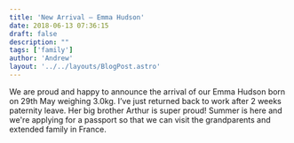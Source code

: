 ```yaml
---
title: 'New Arrival – Emma Hudson'
date: 2018-06-13 07:36:15
draft: false
description: ""
tags: ['family']
author: 'Andrew'
layout: '../../layouts/BlogPost.astro'
---
```


We are proud and happy to announce the arrival of our Emma Hudson born on 29th May weighing 3.0kg. I’ve just returned back to work after 2 weeks paternity leave. Her big brother Arthur is super proud! Summer is here and we're applying for a passport so that we can visit the grandparents and extended family in France.
